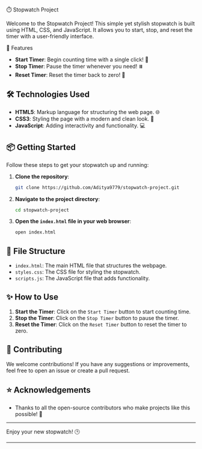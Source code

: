 
 ⏱️ Stopwatch Project

Welcome to the Stopwatch Project! This simple yet stylish stopwatch is built using HTML, CSS, and JavaScript. It allows you to start, stop, and reset the timer with a user-friendly interface. 

 🎨 Features

- **Start Timer**: Begin counting time with a single click! 🚀
- **Stop Timer**: Pause the timer whenever you need! ⏸️
- **Reset Timer**: Reset the timer back to zero! 🔄

## 🛠️ Technologies Used

- **HTML5**: Markup language for structuring the web page. 🌐
- **CSS3**: Styling the page with a modern and clean look. 🎨
- **JavaScript**: Adding interactivity and functionality. 💻

## 📦 Getting Started

Follow these steps to get your stopwatch up and running:

1. **Clone the repository**:
   ```bash
   git clone https://github.com/Aditya9779/stopwatch-project.git
   ```
2. **Navigate to the project directory**:
   ```bash
   cd stopwatch-project
   ```
3. **Open the `index.html` file in your web browser**:
   ```bash
   open index.html
   ```

## 📄 File Structure

- `index.html`: The main HTML file that structures the webpage.
- `styles.css`: The CSS file for styling the stopwatch.
- `scripts.js`: The JavaScript file that adds functionality.

## ✨ How to Use

1. **Start the Timer**: Click on the `Start Timer` button to start counting time.
2. **Stop the Timer**: Click on the `Stop Timer` button to pause the timer.
3. **Reset the Timer**: Click on the `Reset Timer` button to reset the timer to zero.

## 🤝 Contributing

We welcome contributions! If you have any suggestions or improvements, feel free to open an issue or create a pull request. 


## ⭐️ Acknowledgements

- Thanks to all the open-source contributors who make projects like this possible! 🌟

---

Enjoy your new stopwatch! 🕒

---
